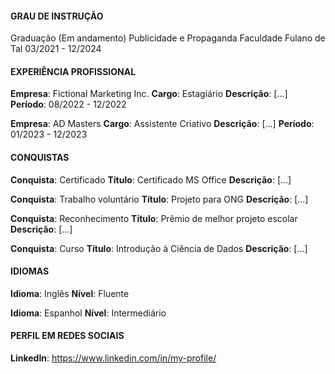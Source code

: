#### GRAU DE INSTRUÇÃO

Graduação (Em andamento)
Publicidade e Propaganda
Faculdade Fulano de Tal
03/2021 - 12/2024

#### EXPERIÊNCIA PROFISSIONAL

**Empresa**: Fictional Marketing Inc.
**Cargo**: Estagiário
**Descrição**: [...]
**Período**: 08/2022 - 12/2022

**Empresa**: AD Masters
**Cargo**: Assistente Criativo
**Descrição**: [...]
**Período**: 01/2023 - 12/2023

#### CONQUISTAS

**Conquista**: Certificado
**Título**: Certificado MS Office
**Descrição**: [...]

**Conquista**: Trabalho voluntário
**Título**: Projeto para ONG
**Descrição**: [...]

**Conquista**: Reconhecimento
**Título**: Prêmio de melhor projeto escolar 
**Descrição**: [...]

**Conquista**: Curso
**Título**: Introdução à Ciência de Dados
**Descrição**: [...]

#### IDIOMAS

**Idioma**: Inglês
**Nível**: Fluente

**Idioma**: Espanhol
**Nível**: Intermediário

#### PERFIL EM REDES SOCIAIS

**LinkedIn**: https://www.linkedin.com/in/my-profile/